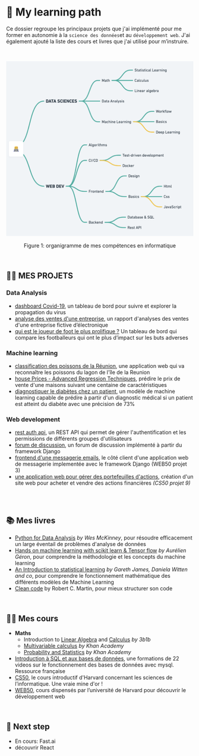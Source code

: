 # 🧠 My learning path
Ce dossier regroupe les principaux projets que j'ai implémenté pour me former en autonomie à la `science des données`et au `développement web`. J'ai  également ajouté la liste des cours et livres que j'ai utilisé pour m’instruire. 

<br>

<p align="center">
  <img src="img/learning_map.png" alt="learning_map">
</p>
<p align="center">Figure 1: organigramme de mes compétences en informatique</p>
<br>

## 👨‍💻 MES PROJETS

### Data Analysis
- [dashboard Covid-19](https://github.com/axelearning/covid19_dashboard), un tableau de bord pour suivre et explorer la propagation du virus  
- [analyse des ventes d'une entreprise](https://github.com/axelearning/sale_analysis), un rapport d'analyses des ventes d'une entreprise fictive d’électronique
- [qui est le joueur de foot le plus prolifique ?]() Un tableau de bord qui compare les footballeurs qui ont le plus d’impact sur les buts adverses 

    
### Machine learning
- [classification des poissons de la Réunion](https://github.com/axelearning/fish_and_chips), une application web qui va reconnaître les poissons du lagon de l'île de la Reunion
- [house Prices - Advanced Regression Techniques](), prédire le prix de vente d'une maisons suivant une centaine de caractéristiques
- [diagnostiquer le diabètes chez un patient](), un modèle de machine learning capable de prédire à partir d'un diagnostic médical si un patient est atteint du diabète avec une précision de 73% 

    
### Web development
- [rest auth api](https://github.com/axelearning/REST-authentication-API), un REST API qui permet de gérer l'authentification et les permissions de différents groupes d'utilisateurs 
- [forum de discussion](), un forum de discussion implémenté à partir du framework Django
- [frontend d'une messagerie emails](), le côté client d'une application web de messagerie implementée avec le framework Django (WEB50 projet 3)
- [une application web pour gérer des portefeuilles d'actions](), création d'un site web pour acheter et vendre des actions financières  *(CS50 projet 9)* 
<br>
<br>

## 📚 Mes livres
- [Python for Data Analysis](https://www.oreilly.com/library/view/python-for-data/9781449323592/) *by Wes McKinney*, pour résoudre efficacement un large éventail de problèmes d'analyse de données
- [Hands on machine learning with scikit learn & Tensor flow](https://www.amazon.fr/Hands-Machine-Learning-Scikit-learn-Tensorflow-dp-1492032646/dp/1492032646/ref=dp_ob_title_bk) *by Aurélien Géron*, pour comprendre la méthodologie et les concepts du machine learning
- [An Introduction to statistical learning](https://www.statlearning.com/) *by Gareth James, Daniela Witten and co*, pour comprendre le fonctionnement mathématique des différents modèles de Machine Learning 
- [Clean code](https://www.amazon.com/Clean-Code-Handbook-Software-Craftsmanship/dp/0132350882) by Robert C. Martin, pour mieux structurer son code
<br>

## 👩‍🏫 Mes cours
- **Maths**
    - Introduction to [Linear Algebra](https://www.youtube.com/playlist?list=PLZHQObOWTQDPD3MizzM2xVFitgF8hE_ab) and [Calculus](https://www.youtube.com/playlist?list=PLZHQObOWTQDMsr9K-rj53DwVRMYO3t5Yr) *by 3b1b*
    - [Multivariable calculus](https://www.khanacademy.org/math/multivariable-calculus) *by* *Khan Academy*
    - [Probability and Statistics](https://www.khanacademy.org/math/statistics-probability) *by Khan Academy*
- [Introduction à SQL et aux bases de données](https://www.youtube.com/watch?v=3KwmNNucIjA&list=PLrSOXFDHBtfGl66sXijiN8SU9YJaM_EQg), une formations de 22 videos sur le fonctionnement des bases de données avec mysql. Ressource française 
- [CS50](https://cs50.harvard.edu/x/2021/), le cours introductif d'Harvard concernant les sciences de l’informatique. Une vraie mine d'or !  
- [WEB50](https://cs50.harvard.edu/web/2020/), cours dispensés par l’université de Harvard pour découvrir le développement web
<br>

## 🚀 Next step
- En cours: Fast.ai
- découvrir React
